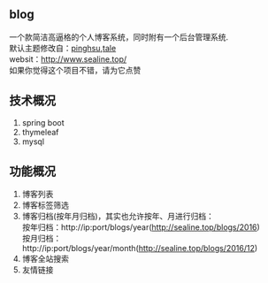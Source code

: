 ## blog
一个款简洁高逼格的个人博客系统，同时附有一个后台管理系统.            
默认主题修改自：[pinghsu](https://github.com/chakhsu/pinghsu),[tale](https://github.com/otale/tale)             
websit：http://www.sealine.top/    
如果你觉得这个项目不错，请为它点赞     
## 技术概况
1. spring boot
2. thymeleaf
3. mysql

## 功能概况
1. 博客列表
2. 博客标签筛选
3. 博客归档(按年月归档)，其实也允许按年、月进行归档：        
按年归档：http://ip:port/blogs/year(http://sealine.top/blogs/2016)   
按月归档：http://ip:port/blogs/year/month(http://sealine.top/blogs/2016/12)   
4. 博客全站搜索
5. 友情链接
 
